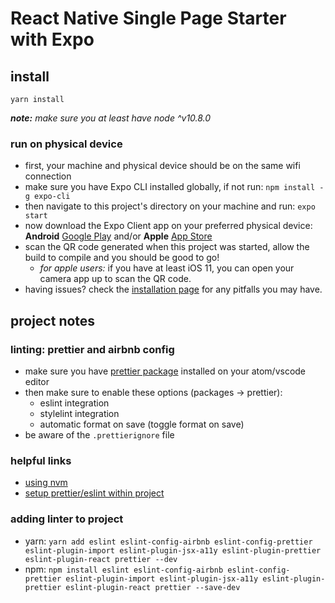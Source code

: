 # React Native Single Page Starter with Expo

## install
`yarn install`

***note:*** *make sure you at least have node ^v10.8.0*

### run on physical device
- first, your machine and physical device should be on the same wifi connection
- make sure you have Expo CLI installed globally, if not run: `npm install -g expo-cli`
- then navigate to this project's directory on your machine and run: `expo start`
- now download the Expo Client app on your preferred physical device: **Android** [Google Play](https://play.google.com/store/apps/details?id=host.exp.exponent) and/or **Apple** [App Store](https://itunes.apple.com/us/app/expo-client/id982107779)
- scan the QR code generated when this project was started, allow the build to compile and you should be good to go!
  - *for apple users:* if you have at least iOS 11, you can open your camera app up to scan the QR code.
- having issues? check the [installation page](https://docs.expo.io/versions/latest/introduction/installation) for any pitfalls you may have.

## project notes

### linting: prettier and airbnb config
- make sure you have [prettier package](https://atom.io/packages/prettier-atom) installed on your atom/vscode editor
- then make sure to enable these options (packages → prettier):
  - eslint integration
  - stylelint integration
  - automatic format on save (toggle format on save)
- be aware of the `.prettierignore` file

### helpful links
- [using nvm](https://davidwalsh.name/nvm)
- [setup prettier/eslint within project](https://blog.echobind.com/integrating-prettier-eslint-airbnb-style-guide-in-vscode-47f07b5d7d6a)

### adding linter to project
- yarn: `yarn add eslint eslint-config-airbnb eslint-config-prettier eslint-plugin-import eslint-plugin-jsx-a11y eslint-plugin-prettier eslint-plugin-react prettier --dev`
- npm: `npm install eslint eslint-config-airbnb eslint-config-prettier eslint-plugin-import eslint-plugin-jsx-a11y eslint-plugin-prettier eslint-plugin-react prettier --save-dev`
